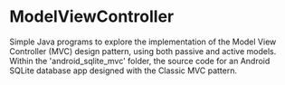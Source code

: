 # ModelViewController
Simple Java programs to explore the implementation of the Model View Controller (MVC) design pattern, using both passive and active models. Within the 'android_sqlite_mvc' folder, the source code for an Android SQLite database app designed with the Classic MVC pattern.
